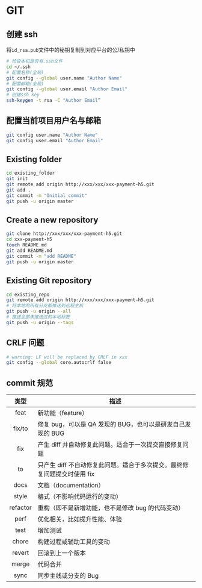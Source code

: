 # GIT

## 创建 ssh

将`id_rsa.pub`文件中的秘钥复制到对应平台的公/私钥中

```bash
# 检查本机是否有.ssh文件
cd ~/.ssh
# 配置名称(全局)
git config --global user.name "Author Name"
# 配置邮箱(全局)
git config --global user.email "Author Email"
# 创建ssh key
ssh-keygen -t rsa -C "Author Email”
```

## 配置当前项目用户名与邮箱

```bash
git config user.name "Author Name"
git config user.email "Author Email"
```

## Existing folder

```bash
cd existing_folder
git init
git remote add origin http://xxx/xxx/xxx-payment-h5.git
git add .
git commit -m "Initial commit"
git push -u origin master
```

## Create a new repository

```bash
git clone http://xxx/xxx/xxx-payment-h5.git
cd xxx-payment-h5
touch README.md
git add README.md
git commit -m "add README"
git push -u origin master
```

## Existing Git repository

```bash
cd existing_repo
git remote add origin http://xxx/xxx/xxx-payment-h5.git
# 将本地的所有分支都推送到远程主机
git push -u origin --all
# 推送全部未推送过的本地标签
git push -u origin --tags
```

## CRLF 问题

```bash
# warning: LF will be replaced by CRLF in xxx
git config --global core.autocrlf false
```

## commit 规范

|   类型   | 描述                                                                     |
| :------: | ------------------------------------------------------------------------ |
|   feat   | 新功能（feature）                                                        |
|  fix/to  | 修复 bug，可以是 QA 发现的 BUG，也可以是研发自己发现的 BUG               |
|   fix    | 产生 diff 并自动修复此问题。适合于一次提交直接修复问题                   |
|    to    | 只产生 diff 不自动修复此问题。适合于多次提交。最终修复问题提交时使用 fix |
|   docs   | 文档（documentation）                                                    |
|  style   | 格式（不影响代码运行的变动）                                             |
| refactor | 重构（即不是新增功能，也不是修改 bug 的代码变动）                        |
|   perf   | 优化相关，比如提升性能、体验                                             |
|   test   | 增加测试                                                                 |
|  chore   | 构建过程或辅助工具的变动                                                 |
|  revert  | 回滚到上一个版本                                                         |
|  merge   | 代码合并                                                                 |
|   sync   | 同步主线或分支的 Bug                                                     |
